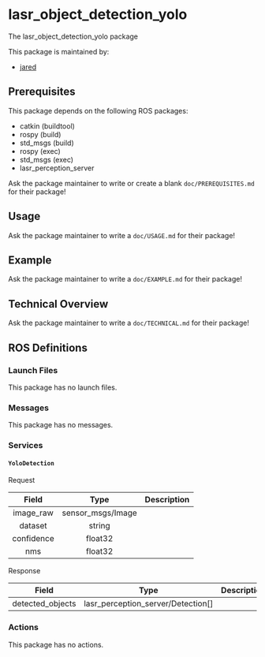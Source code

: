# lasr_object_detection_yolo

The lasr_object_detection_yolo package

This package is maintained by:
- [jared](mailto:jared@todo.todo)

## Prerequisites

This package depends on the following ROS packages:
- catkin (buildtool)
- rospy (build)
- std_msgs (build)
- rospy (exec)
- std_msgs (exec)
- lasr_perception_server

Ask the package maintainer to write or create a blank `doc/PREREQUISITES.md` for their package!

## Usage

Ask the package maintainer to write a `doc/USAGE.md` for their package!

## Example

Ask the package maintainer to write a `doc/EXAMPLE.md` for their package!

## Technical Overview

Ask the package maintainer to write a `doc/TECHNICAL.md` for their package!

## ROS Definitions

### Launch Files

This package has no launch files.

### Messages

This package has no messages.

### Services

#### `YoloDetection`

Request

| Field | Type | Description |
|:-:|:-:|---|
| image_raw | sensor_msgs/Image |  |
| dataset | string |  |
| confidence | float32 |  |
| nms | float32 |  |

Response

| Field | Type | Description |
|:-:|:-:|---|
| detected_objects | lasr_perception_server/Detection[] |  |


### Actions

This package has no actions.

